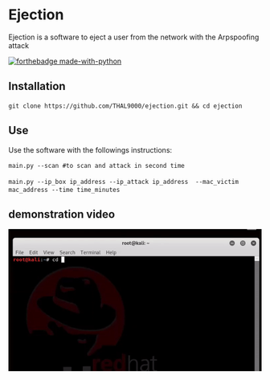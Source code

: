 # Ejection
Ejection is a software to eject a user from the network with the Arpspoofing attack

[![forthebadge made-with-python](http://ForTheBadge.com/images/badges/made-with-python.svg)](https://www.python.org/)

## Installation

```
git clone https://github.com/THAL9000/ejection.git && cd ejection

```


## Use
Use the software with the followings instructions:

```
main.py --scan #to scan and attack in second time

main.py --ip_box ip_address --ip_attack ip_address  --mac_victim mac_address --time time_minutes

```

## demonstration video

![Farmers Market Finder Demo](present.gif)




